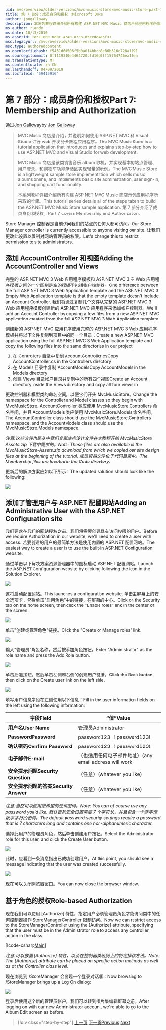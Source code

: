 ```yaml
---
uid: mvc/overview/older-versions/mvc-music-store/mvc-music-store-part-7
title: 第 7 部分：成员身份和授权 |Microsoft Docs
author: jongalloway
description: 本系列教程详细介绍所有构建 ASP.NET MVC Music 商店示例应用程序所采取的步骤。 第 7 部分介绍了成员身份和授权。
ms.author: riande
ms.date: 10/13/2010
ms.assetid: c8511ebe-68bc-4240-87c3-d5ced84a3f37
msc.legacyurl: /mvc/overview/older-versions/mvc-music-store/mvc-music-store-part-7
msc.type: authoredcontent
ms.openlocfilehash: f5431d60506f5b0a0f4bbcd8e86b316c728a1191
ms.sourcegitcommit: 0f1119340e4464720cfd16d0ff15764746ea1fea
ms.translationtype: MT
ms.contentlocale: zh-CN
ms.lasthandoff: 04/09/2019
ms.locfileid: "59415916"
---
```

# <a name="part-7-membership-and-authorization"></a><span data-ttu-id="be8c0-104">第 7 部分：成员身份和授权</span><span class="sxs-lookup"><span data-stu-id="be8c0-104">Part 7: Membership and Authorization</span></span>

<span data-ttu-id="be8c0-105">通过[Jon Galloway](https://github.com/jongalloway)</span><span class="sxs-lookup"><span data-stu-id="be8c0-105">by [Jon Galloway](https://github.com/jongalloway)</span></span>

> <span data-ttu-id="be8c0-106">MVC Music 商店是介绍，并说明如何使用 ASP.NET MVC 和 Visual Studio 进行 web 开发分步教程应用程序。</span><span class="sxs-lookup"><span data-stu-id="be8c0-106">The MVC Music Store is a tutorial application that introduces and explains step-by-step how to use ASP.NET MVC and Visual Studio for web development.</span></span>  
>   
> <span data-ttu-id="be8c0-107">MVC Music 商店是该类销售音乐 album 联机，并实现基本的站点管理、 用户登录，和购物车功能存储区实现轻量的示例。</span><span class="sxs-lookup"><span data-stu-id="be8c0-107">The MVC Music Store is a lightweight sample store implementation which sells music albums online, and implements basic site administration, user sign-in, and shopping cart functionality.</span></span>  
>   
> <span data-ttu-id="be8c0-108">本系列教程详细介绍所有构建 ASP.NET MVC Music 商店示例应用程序所采取的步骤。</span><span class="sxs-lookup"><span data-stu-id="be8c0-108">This tutorial series details all of the steps taken to build the ASP.NET MVC Music Store sample application.</span></span> <span data-ttu-id="be8c0-109">第 7 部分介绍了成员身份和授权。</span><span class="sxs-lookup"><span data-stu-id="be8c0-109">Part 7 covers Membership and Authorization.</span></span>


<span data-ttu-id="be8c0-110">Store Manager 控制器是当前访问我们的站点的任何人都可访问。</span><span class="sxs-lookup"><span data-stu-id="be8c0-110">Our Store Manager controller is currently accessible to anyone visiting our site.</span></span> <span data-ttu-id="be8c0-111">让我们更改此设置以限制对网站管理员的权限。</span><span class="sxs-lookup"><span data-stu-id="be8c0-111">Let's change this to restrict permission to site administrators.</span></span>

## <a name="adding-the-accountcontroller-and-views"></a><span data-ttu-id="be8c0-112">添加 AccountController 和视图</span><span class="sxs-lookup"><span data-stu-id="be8c0-112">Adding the AccountController and Views</span></span>

<span data-ttu-id="be8c0-113">完整的 ASP.NET MVC 3 Web 应用程序模板和 ASP.NET MVC 3 空 Web 应用程序模板之间的一个区别是空的模板不包括帐户控制器。</span><span class="sxs-lookup"><span data-stu-id="be8c0-113">One difference between the full ASP.NET MVC 3 Web Application template and the ASP.NET MVC 3 Empty Web Application template is that the empty template doesn't include an Account Controller.</span></span> <span data-ttu-id="be8c0-114">我们将通过复制几个文件从完整的 ASP.NET MVC 3 Web 应用程序模板创建新的 ASP.NET MVC 应用程序来添加帐户控制器。</span><span class="sxs-lookup"><span data-stu-id="be8c0-114">We'll add an Account Controller by copying a few files from a new ASP.NET MVC application created from the full ASP.NET MVC 3 Web Application template.</span></span>

<span data-ttu-id="be8c0-115">创建新的 ASP.NET MVC 应用程序使用完整的 ASP.NET MVC 3 Web 应用程序模板并将以下文件复制到项目中的同一个目录：</span><span class="sxs-lookup"><span data-stu-id="be8c0-115">Create a new ASP.NET MVC application using the full ASP.NET MVC 3 Web Application template and copy the following files into the same directories in our project:</span></span>

1. <span data-ttu-id="be8c0-116">在 Controllers 目录中复制 AccountController.cs</span><span class="sxs-lookup"><span data-stu-id="be8c0-116">Copy AccountController.cs in the Controllers directory</span></span>
2. <span data-ttu-id="be8c0-117">在 Models 目录中复制 AccountModels</span><span class="sxs-lookup"><span data-stu-id="be8c0-117">Copy AccountModels in the Models directory</span></span>
3. <span data-ttu-id="be8c0-118">创建 Views 目录帐户目录并复制中的所有四个视图</span><span class="sxs-lookup"><span data-stu-id="be8c0-118">Create an Account directory inside the Views directory and copy all four views in</span></span>

<span data-ttu-id="be8c0-119">更改控制器和模型类的命名空间，以便它们开头 MvcMusicStore。</span><span class="sxs-lookup"><span data-stu-id="be8c0-119">Change the namespace for the Controller and Model classes so they begin with MvcMusicStore.</span></span> <span data-ttu-id="be8c0-120">AccountController 类应使用 MvcMusicStore.Controllers 命名空间，并且 AccountModels 类应使用 MvcMusicStore.Models 命名空间。</span><span class="sxs-lookup"><span data-stu-id="be8c0-120">The AccountController class should use the MvcMusicStore.Controllers namespace, and the AccountModels class should use the MvcMusicStore.Models namespace.</span></span>

*<span data-ttu-id="be8c0-121">注意:这些文件也是从中我们复制站点设计文件在本教程开始 MvcMusicStore Assets.zip 下载中提供的。</span><span class="sxs-lookup"><span data-stu-id="be8c0-121">Note: These files are also available in the MvcMusicStore-Assets.zip download from which we copied our site design files at the beginning of the tutorial.</span></span> <span data-ttu-id="be8c0-122">成员资格文件位于代码目录中。</span><span class="sxs-lookup"><span data-stu-id="be8c0-122">The Membership files are located in the Code directory.</span></span>*

<span data-ttu-id="be8c0-123">更新后的解决方案应如以下所示：</span><span class="sxs-lookup"><span data-stu-id="be8c0-123">The updated solution should look like the following:</span></span>

![](mvc-music-store-part-7/_static/image1.png)

## <a name="adding-an-administrative-user-with-the-aspnet-configuration-site"></a><span data-ttu-id="be8c0-124">添加了管理用户与 ASP.NET 配置网站</span><span class="sxs-lookup"><span data-stu-id="be8c0-124">Adding an Administrative User with the ASP.NET Configuration site</span></span>

<span data-ttu-id="be8c0-125">我们要求在我们的网站授权之前，我们将需要创建具有访问权限的用户。</span><span class="sxs-lookup"><span data-stu-id="be8c0-125">Before we require Authorization in our website, we'll need to create a user with access.</span></span> <span data-ttu-id="be8c0-126">若要创建的用户的最简单方法是使用内置的 ASP.NET 配置网站。</span><span class="sxs-lookup"><span data-stu-id="be8c0-126">The easiest way to create a user is to use the built-in ASP.NET Configuration website.</span></span>

<span data-ttu-id="be8c0-127">通过单击以下解决方案资源管理器中的图标启动 ASP.NET 配置网站。</span><span class="sxs-lookup"><span data-stu-id="be8c0-127">Launch the ASP.NET Configuration website by clicking following the icon in the Solution Explorer.</span></span>

![](mvc-music-store-part-7/_static/image2.png)

<span data-ttu-id="be8c0-128">这将启动配置网站。</span><span class="sxs-lookup"><span data-stu-id="be8c0-128">This launches a configuration website.</span></span> <span data-ttu-id="be8c0-129">单击主屏幕上的安全选项卡，然后单击"启用角色"中的链接，在屏幕的中心。</span><span class="sxs-lookup"><span data-stu-id="be8c0-129">Click on the Security tab on the home screen, then click the "Enable roles" link in the center of the screen.</span></span>

![](mvc-music-store-part-7/_static/image3.png)

<span data-ttu-id="be8c0-130">单击"创建或管理角色"链接。</span><span class="sxs-lookup"><span data-stu-id="be8c0-130">Click the "Create or Manage roles" link.</span></span>

![](mvc-music-store-part-7/_static/image4.png)

<span data-ttu-id="be8c0-131">输入"管理员"角色名称，然后按添加角色按钮。</span><span class="sxs-lookup"><span data-stu-id="be8c0-131">Enter "Administrator" as the role name and press the Add Role button.</span></span>

![](mvc-music-store-part-7/_static/image5.png)

<span data-ttu-id="be8c0-132">单击后退按钮，然后单击左侧和右侧的创建用户链接。</span><span class="sxs-lookup"><span data-stu-id="be8c0-132">Click the Back button, then click on the Create user link on the left side.</span></span>

![](mvc-music-store-part-7/_static/image6.png)

<span data-ttu-id="be8c0-133">填写用户信息字段在左侧使用以下信息：</span><span class="sxs-lookup"><span data-stu-id="be8c0-133">Fill in the user information fields on the left using the following information:</span></span>

| **<span data-ttu-id="be8c0-134">字段</span><span class="sxs-lookup"><span data-stu-id="be8c0-134">Field</span></span>** | **<span data-ttu-id="be8c0-135">“值”</span><span class="sxs-lookup"><span data-stu-id="be8c0-135">Value</span></span>** |
| --- | --- |
| **<span data-ttu-id="be8c0-136">用户名</span><span class="sxs-lookup"><span data-stu-id="be8c0-136">User Name</span></span>** | <span data-ttu-id="be8c0-137">管理员</span><span class="sxs-lookup"><span data-stu-id="be8c0-137">Administrator</span></span> |
| **<span data-ttu-id="be8c0-138">Password</span><span class="sxs-lookup"><span data-stu-id="be8c0-138">Password</span></span>** | <span data-ttu-id="be8c0-139">password123 ！</span><span class="sxs-lookup"><span data-stu-id="be8c0-139">password123!</span></span> |
| **<span data-ttu-id="be8c0-140">确认密码</span><span class="sxs-lookup"><span data-stu-id="be8c0-140">Confirm Password</span></span>** | <span data-ttu-id="be8c0-141">password123 ！</span><span class="sxs-lookup"><span data-stu-id="be8c0-141">password123!</span></span> |
| **<span data-ttu-id="be8c0-142">电子邮件</span><span class="sxs-lookup"><span data-stu-id="be8c0-142">E-mail</span></span>** | <span data-ttu-id="be8c0-143">（也适用任何电子邮件地址）</span><span class="sxs-lookup"><span data-stu-id="be8c0-143">(any email address will work)</span></span> |
| **<span data-ttu-id="be8c0-144">安全提示问题</span><span class="sxs-lookup"><span data-stu-id="be8c0-144">Security Question</span></span>** | <span data-ttu-id="be8c0-145">（任意）</span><span class="sxs-lookup"><span data-stu-id="be8c0-145">(whatever you like)</span></span> |
| **<span data-ttu-id="be8c0-146">安全提示问题的答案</span><span class="sxs-lookup"><span data-stu-id="be8c0-146">Security Answer</span></span>** | <span data-ttu-id="be8c0-147">（任意）</span><span class="sxs-lookup"><span data-stu-id="be8c0-147">(whatever you like)</span></span> |

*<span data-ttu-id="be8c0-148">注意:当然可以使用您希望的任何密码。</span><span class="sxs-lookup"><span data-stu-id="be8c0-148">Note: You can of course use any password you'd like.</span></span> <span data-ttu-id="be8c0-149">默认密码安全设置需要 7 个字符长，并且包含一个非字母数字字符的密码。</span><span class="sxs-lookup"><span data-stu-id="be8c0-149">The default password security settings require a password that is 7 characters long and contains one non-alphanumeric character.</span></span>*

<span data-ttu-id="be8c0-150">选择此用户的管理员角色，然后单击创建用户按钮。</span><span class="sxs-lookup"><span data-stu-id="be8c0-150">Select the Administrator role for this user, and click the Create User button.</span></span>

![](mvc-music-store-part-7/_static/image7.png)

<span data-ttu-id="be8c0-151">此时，应看到一条消息指出已成功创建用户。</span><span class="sxs-lookup"><span data-stu-id="be8c0-151">At this point, you should see a message indicating that the user was created successfully.</span></span>

![](mvc-music-store-part-7/_static/image8.png)

<span data-ttu-id="be8c0-152">现在可以关闭浏览器窗口。</span><span class="sxs-lookup"><span data-stu-id="be8c0-152">You can now close the browser window.</span></span>

## <a name="role-based-authorization"></a><span data-ttu-id="be8c0-153">基于角色的授权</span><span class="sxs-lookup"><span data-stu-id="be8c0-153">Role-based Authorization</span></span>

<span data-ttu-id="be8c0-154">现在我们可以使用 [Authorize] 特性，指定用户必须管理员角色才能访问类中的任何控制器操作 StoreManagerController 限制访问。</span><span class="sxs-lookup"><span data-stu-id="be8c0-154">Now we can restrict access to the StoreManagerController using the [Authorize] attribute, specifying that the user must be in the Administrator role to access any controller action in the class.</span></span>

[!code-csharp[Main](mvc-music-store-part-7/samples/sample1.cs)]

*<span data-ttu-id="be8c0-155">注意:可以放置 [Authorize] 特性，以及在控制器类级别上的特定操作方法。</span><span class="sxs-lookup"><span data-stu-id="be8c0-155">Note: The [Authorize] attribute can be placed on specific action methods as well as at the Controller class level.</span></span>*

<span data-ttu-id="be8c0-156">现在浏览到 /StoreManager 会出现一个登录对话框：</span><span class="sxs-lookup"><span data-stu-id="be8c0-156">Now browsing to /StoreManager brings up a Log On dialog:</span></span>

![](mvc-music-store-part-7/_static/image9.png)

<span data-ttu-id="be8c0-157">登录后使用这个新的管理员帐户，我们可以转到唱片集编辑屏幕之前。</span><span class="sxs-lookup"><span data-stu-id="be8c0-157">After logging on with our new Administrator account, we're able to go to the Album Edit screen as before.</span></span>

> [!div class="step-by-step"]
> <span data-ttu-id="be8c0-158">[上一页](mvc-music-store-part-6.md)
> [下一页](mvc-music-store-part-8.md)</span><span class="sxs-lookup"><span data-stu-id="be8c0-158">[Previous](mvc-music-store-part-6.md)
[Next](mvc-music-store-part-8.md)</span></span>
